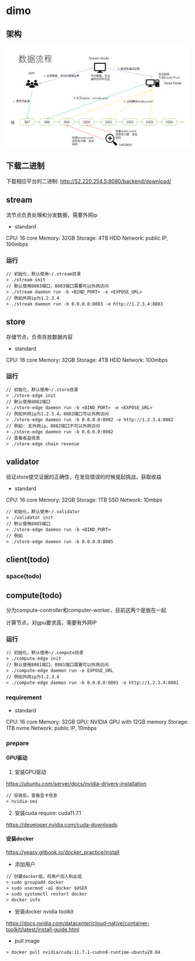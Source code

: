 # dimo

## 架构


![dimo data flow](./dimo_data_flow.png)

## 下载二进制

下载相应平台的二进制:
http://52.220.254.5:8080/backend/download/


## stream

流节点负责处理和分发数据，需要外网ip

+ standard

CPU: 16 core
Memory: 32GB
Storage: 4TB HDD
Network: public IP, 100mbps


### 运行

```shell
// 初始化，默认使用~/.stream目录
> ./stream init
// 默认使用8083端口，8083端口需要可以外网访问
> ./stream daemon run -b <BIND_PORT> -e <EXPOSE_URL>
// 例如外网ip为1.2.3.4
> ./stream daemon run -b 0.0.0.0:8083 -e http://1.2.3.4:8083
```

## store

存储节点，负责存放数据内容

+ standard

CPU: 16 core
Memory: 32GB
Storage: 4TB HDD
Network: 100mbps


### 运行

```shell
// 初始化，默认使用~/.store目录
> ./store-edge init
// 默认使用8082端口
> ./store-edge daemon run -b <BIND_PORT> -e <EXPOSE_URL>
// 例如外网ip为1.2.3.4，8082端口可以外网访问
> ./store-edge daemon run -b 0.0.0.0:8082 -e http://1.2.3.4:8082
// 例如: 无外网ip，8082端口不可以外网访问
> ./store-edge daemon run -b 0.0.0.0:8082
// 查看收益信息
> ./store-edge chain revenue
```

## validator

验证store提交证据的正确性，在发现错误的时候提起挑战，获取收益

+ standard

CPU: 16 core
Memory: 32GB
Storage: 1TB SSD
Network: 10mbps

```shell
// 初始化，默认使用~/.validator
> ./validator init
// 默认使用8085端口
> ./store-edge daemon run -b <BIND_PORT>
// 例如
> ./store-edge daemon run -b 0.0.0.0:8085
```


## client(todo)

### space(todo)


## compute(todo)

分为compute-controller和computer-worker，目前这两个是放在一起

计算节点，对gpu要求高，需要有外网IP

### 运行

```shell
// 初始化，默认使用~/.compute目录
> ./compute-edge init
// 默认使用8081端口，8081端口需要可以外网访问
> ./compute-edge daemon run -e EXPOSE_URL
// 例如外网ip为1.2.3.4
> ./compute-edge daemon run -b 0.0.0.0:8081 -e http://1.2.3.4:8081
```

### requirement

+ standard

CPU: 16 core
Memory: 32GB
GPU: NVIDIA GPU with 12GB memory
Storage: 1TB nvme
Network: public IP, 10mbps


### prepare

#### GPU驱动

1. 安装GPU驱动

https://ubuntu.com/server/docs/nvidia-drivers-installation

```shell
// 安装后，查看显卡信息
> nvidia-smi 
```

2. 安装cuda require: cuda11.7.1

https://developer.nvidia.com/cuda-downloads


#### 安装docker

https://yeasy.gitbook.io/docker_practice/install

+ 添加用户

```shell
// 创建docker组，将用户加入到此组
> sudo groupadd docker
> sudo usermod -aG docker $USER
> sudo systemctl restart docker
> docker info
```

+ 安装docker nvidia toolkit

https://docs.nvidia.com/datacenter/cloud-native/container-toolkit/latest/install-guide.html

+ pull image 

```shell
> docker pull nvidia/cuda:11.7.1-cudnn8-runtime-ubuntu20.04
```






